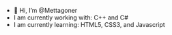 - 👋 Hi, I’m @Mettagoner
- I am currently working with: C++ and C#
- I am currently learning: HTML5, CSS3, and Javascript

<!---
Mettagoner/Mettagoner is a ✨ special ✨ repository because its `README.md` (this file) appears on your GitHub profile.
You can click the Preview link to take a look at your changes.
--->
